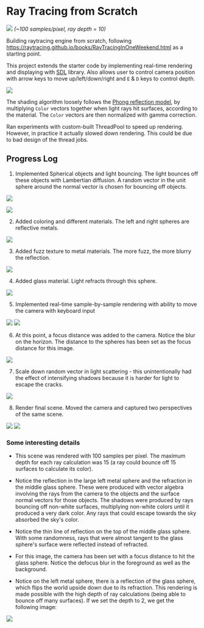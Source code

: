 # Ray Tracing from Scratch
![](./png/img13.png)
*(~100 samples/pixel, ray depth = 10)*

Building raytracing engine from scratch, following https://raytracing.github.io/books/RayTracingInOneWeekend.html as a starting point.

This project extends the starter code by implementing real-time rendering and displaying with [SDL](https://www.libsdl.org/) library. Also allows user to control camera position with arrow keys to move up/left/down/right and `E` & `D` keys to control depth.

![](./png/img11.png)

The shading algorithm loosely follows the [Phong reflection model](https://en.wikipedia.org/wiki/Phong_reflection_model), by multiplying `Color` vectors together when light rays hit surfaces, according to the material. The `Color` vectors are then normalized with gamma correction.

Ran experiments with custom-built ThreadPool to speed up rendering. However, in practice it actually slowed down rendering. This could be due to bad design of the thread jobs.


## Progress Log

1. Implemented Spherical objects and light bouncing. The light bounces off these objects with Lambertian diffusion. A random vector in the unit sphere around the normal vector is chosen for bouncing off objects.

![](./png/img.png)

![](./png/img2.png)

2. Added coloring and different materials. The left and right spheres are reflective metals.

![](./png/img3.png)

3. Added fuzz texture to metal materials. The more fuzz, the more blurry the reflection.

![](./png/img4.png)

4. Added glass material. Light refracts through this sphere.

![](./png/img5.png)

5. Implemented real-time sample-by-sample rendering with ability to move the camera with keyboard input

![](./png/img6.png)
![](./png/img7.png)

6. At this point, a focus distance was added to the camera. Notice the blur on the horizon. The distance to the spheres has been set as the focus distance for this image.

![](./png/img8.png)

7. Scale down random vector in light scattering - this unintentionally had the effect of intensifying shadows because it is harder for light to escape the cracks.

![](./png/img9.png)

8. Render final scene. Moved the camera and captured two perspectives of the same scene. 

![](./png/img10.png)
![](./png/img11.png)

### Some interesting details

* This scene was rendered with 100 samples per pixel. The maximum depth for each ray calculation was 15 (a ray could bounce off 15 surfaces to calculate its color). 

* Notice the reflection in the large left metal sphere and the refraction in the middle glass sphere. These were produced with vector algebra involving the rays from the camera to the objects and the surface normal vectors for those objects. The shadows were produced by rays bouncing off non-white surfaces, multiplying non-white colors until it produced a very dark color. Any rays that could escape towards the sky absorbed the sky's color.

* Notice the thin line of reflection on the top of the middle glass sphere. With some randomness, rays that were almost tangent to the glass sphere's surface were reflected instead of refracted.

* For this image, the camera has been set with a focus distance to hit the glass sphere. Notice the defocus blur in the foreground as well as the background.

* Notice on the left metal sphere, there is a reflection of the glass sphere, which flips the world upside down due to its refraction. This rendering is made possible with the high depth of ray calculations (being able to bounce off many surfaces). If we set the depth to 2, we get the following image:

![](./png/img12.png)


